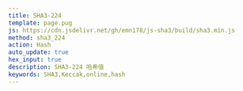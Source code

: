 ```yaml
---
title: SHA3-224
template: page.pug
js: https://cdn.jsdelivr.net/gh/emn178/js-sha3/build/sha3.min.js
method: sha3_224
action: Hash
auto_update: true
hex_input: true
description: SHA3-224 哈希值
keywords: SHA3,Keccak,online,hash
---
```

